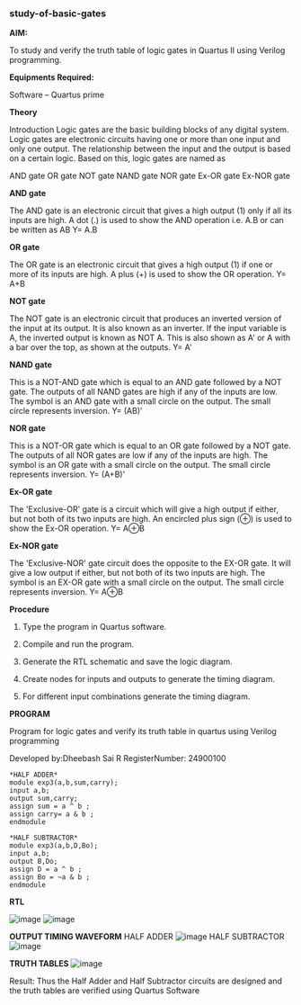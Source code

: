 ### study-of-basic-gates

**AIM:** 

To study and verify the truth table of logic gates in Quartus II using Verilog programming.

**Equipments Required:**

Software – Quartus prime 

**Theory**

Introduction Logic gates are the basic building blocks of any digital system. Logic gates are electronic circuits having one or more than one input and only one output. The relationship between the input and the output is based on a certain logic. Based on this, logic gates are named as

AND gate OR gate NOT gate NAND gate NOR gate Ex-OR gate Ex-NOR gate

**AND gate**

The AND gate is an electronic circuit that gives a high output (1) only if all its inputs are high. A dot (.) is used to show the AND operation i.e. A.B or can be written as AB
Y= A.B

**OR gate** 

The OR gate is an electronic circuit that gives a high output (1) if one or more of its inputs are high. A plus (+) is used to show the OR operation.
Y= A+B

**NOT gate**

The NOT gate is an electronic circuit that produces an inverted version of the input at its output. It is also known as an inverter. If the input variable is A, the inverted output is known as NOT A. This is also shown as A' or A with a bar over the top, as shown at the outputs.
Y= A'

**NAND gate**

This is a NOT-AND gate which is equal to an AND gate followed by a NOT gate. The outputs of all NAND gates are high if any of the inputs are low. The symbol is an AND gate with a small circle on the output. The small circle represents inversion.
Y= (AB)’

**NOR gate**

This is a NOT-OR gate which is equal to an OR gate followed by a NOT gate. The outputs of all NOR gates are low if any of the inputs are high. The symbol is an OR gate with a small circle on the output. The small circle represents inversion.
Y= (A+B)’

**Ex-OR gate**

The 'Exclusive-OR' gate is a circuit which will give a high output if either, but not both of its two inputs are high. An encircled plus sign (⊕) is used to show the Ex-OR operation.
Y= A⊕B

**Ex-NOR gate**

The 'Exclusive-NOR' gate circuit does the opposite to the EX-OR gate. It will give a low output if either, but not both of its two inputs are high. The symbol is an EX-OR gate with a small circle on the output. The small circle represents inversion.
Y= A⊕B

**Procedure** 

1.	Type the program in Quartus software.

2.	Compile and run the program.

3.	Generate the RTL schematic and save the logic diagram.

4.	Create nodes for inputs and outputs to generate the timing diagram.

5.	For different input combinations generate the timing diagram.


**PROGRAM**

Program for logic gates and verify its truth table in quartus using Verilog programming

 Developed by:Dheebash Sai R
 RegisterNumber: 24900100

```
*HALF ADDER*
module exp3(a,b,sum,carry);
input a,b;
output sum,carry;
assign sum = a ^ b ;
assign carry= a & b ;
endmodule

*HALF SUBTRACTOR*
module exp3(a,b,D,Bo);
input a,b;
output B,Do;
assign D = a ^ b ;
assign Bo = ~a & b ;
endmodule 
```

**RTL**

![image](https://github.com/user-attachments/assets/1da8a15e-5777-449e-924b-cea31e9f0c5f)
![image](https://github.com/user-attachments/assets/7efe1e9a-35c4-4c6a-94ba-2e8c7c744383)

**OUTPUT TIMING WAVEFORM**
HALF ADDER
![image](https://github.com/user-attachments/assets/71591dab-9d0d-40ac-935b-79c5e505a35b)
HALF SUBTRACTOR
![image](https://github.com/user-attachments/assets/5c884de5-2ac8-4e74-a279-54926229a7b3)

**TRUTH TABLES**
![image](https://github.com/user-attachments/assets/1c8bd8f1-81af-4574-8f68-15b6c48a16d4)

Result:
Thus the Half Adder and Half Subtractor circuits are designed and the truth tables are verified using Quartus Software



